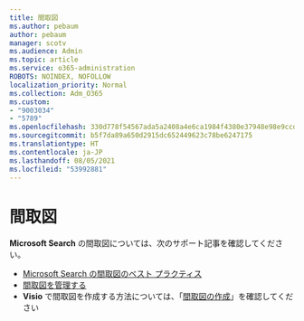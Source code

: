 ```yaml
---
title: 間取図
ms.author: pebaum
author: pebaum
manager: scotv
ms.audience: Admin
ms.topic: article
ms.service: o365-administration
ROBOTS: NOINDEX, NOFOLLOW
localization_priority: Normal
ms.collection: Adm_O365
ms.custom:
- "9003034"
- "5789"
ms.openlocfilehash: 330d778f54567ada5a2408a4e6ca1984f4380e37948e98e9ccda7c3f1c8cb30d
ms.sourcegitcommit: b5f7da89a650d2915dc652449623c78be6247175
ms.translationtype: HT
ms.contentlocale: ja-JP
ms.lasthandoff: 08/05/2021
ms.locfileid: "53992881"
---
```

# <a name="floor-plans"></a>間取図

**Microsoft Search** の間取図については、次のサポート記事を確認してください。
- [Microsoft Search の間取図のベスト プラクティス](https://docs.microsoft.com/microsoftsearch/floorplans-bestpractices)  
- [間取図を管理する](https://docs.microsoft.com/microsoftsearch/manage-floorplans)  
- **Visio** で間取図を作成する方法については、「[間取図の作成](https://support.office.com/article/create-a-floor-plan-ec17da08-64aa-4ead-9b9b-35e821645791)」を確認してください